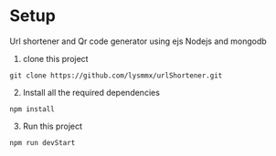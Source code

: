 # Setup
Url shortener and Qr code generator using ejs Nodejs and mongodb 

1. clone this project 

```
git clone https://github.com/lysmmx/urlShortener.git
```


2. Install all the required dependencies </br>
```
npm install
```

3. Run this project 
```
npm run devStart
```
